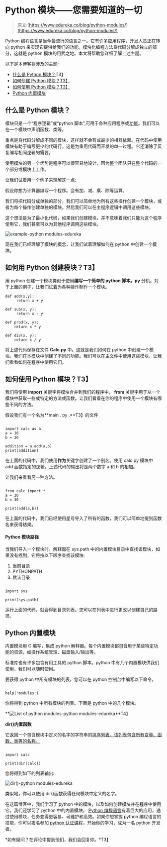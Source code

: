 # Python 模块——您需要知道的一切

> 原文:[https://www.edureka.co/blog/python-modules/](https://www.edureka.co/blog/python-modules/)

Python 编程语言是当今最流行的语言之一。它有许多应用程序，开发人员正在转向 python 来实现它提供给我们的功能。模块化编程方法将代码分解成独立的部分，这就是 python 模块的用武之地。本文将帮助您详细了解上述主题。

以下是本博客将涉及的主题:

*   [什么是 Python 模块？](#1)T3】
*   [如何创建 Python 模块？T3】](#2)
*   [如何使用 Python 模块？T3】](#3)
*   [Python 内置模块](#4)

## **什么是 Python 模块？**

模块只是一个“程序逻辑”或“python 脚本”,可用于各种应用程序或[功能](https://www.edureka.co/blog/python-functions)。我们可以在一个模块中声明函数、类等。

重点是将代码分解成不同的模块，这样就不会有或最少的相互依赖。在代码中使用模块有助于编写更少的代码行，这是为重用代码而开发的单一过程。它还消除了反复编写相同逻辑的需要。

使用模块的另一个优势是程序可以很容易地设计，因为整个团队只在整个代码的一个部分或模块上工作。

让我们试着用一个例子来理解这一点:

假设你想为计算器编写一个程序。会有加、减、乘、除等运算。

我们将把代码分成单独的部分，我们可以简单地为所有这些操作创建一个模块，或者为每个操作创建单独的模块。然后我们可以在主程序逻辑中调用这些模块。

这个想法是为了最小化代码，如果我们创建模块，并不意味着我们只能为这个程序使用它，我们甚至可以为其他程序调用这些模块。

![example-python modules-edureka](../Images/01f339a14fbe22d814d582fc9d2f42c1.png)

现在我们已经理解了模块的概念，让我们试着理解如何在 python 中创建一个模块。

## **如何用 Python 创建模块？T3】**

用 python 创建一个模块类似于使用**编写一个简单的 python 脚本。py** 分机。对于上面的例子，让我们试着为各种操作制作一个模块。

```
def add(x,y):
     return x + y

def sub(x, y):
     return x - y

def prod(x, y):
    return x * y

def div(x, y):
    return x / y

```

将上述代码保存在文件 **Calc.py** 中。这就是我们如何在 python 中创建一个模块。我们在本模块中创建了不同的功能。我们可以在主文件中使用这些模块，让我们看看如何在程序中使用它们。

## **如何使用 Python 模块？T3】**

我们将使用 **import** 关键字将模块合并到我们的程序中， **from** 关键字用于从一个模块中获取一些或特定的方法或函数。让我们看看在你的程序中使用一个模块有哪些不同的方法。

假设我们有一个名为**main . py .**T3】的文件

```

import calc as a
a = 10
b = 20

addition = a.add(a,b)
print(addition)

```

在上面的代码中，我们使用**作为**关键字创建了一个别名。使用 calc.py 模块中 add 函数指定的逻辑，上述代码的输出将是两个数字 a 和 b 的相加。

让我们来看看另一种方法。

```

from calc import *
a = 20
b = 30

print(add(a,b))

```

在上面的代码中，我们已经使用星号导入了所有的函数，我们可以简单地提到函数名来获得结果。

#### **Python 模块路径**

当我们导入一个模块时，解释器在 sys.path 中的内置模块目录中查找该模块，如果没有找到，它将按以下顺序查找该模块:

1.  当前目录
2.  PYTHONPATH
3.  默认目录

```

import sys

print(sys.path)

```

运行上面的代码，就会得到目录列表。您可以在列表中进行更改以创建自己的路径。

## **Python 内置模块**

内置模块用 C 编写，集成 python 解释器。每个内置模块都包含用于某些特定功能的资源，如操作系统管理、磁盘输入/输出等。

标准库也有许多包含有用工具的 python 脚本。python 中有几个内置模块供我们使用，我们可以随时使用。

要获得 python 中所有模块的列表，您可以在 python 控制台中编写以下命令。

```

help('modules')

```

你将得到 python 中所有模块的列表。下面是 python 中的几个模块。

**![List of python modules-python modules-edureka](../Images/7a3dd60a043a9a0809c84b88bdbf389c.png)**T4】

**dir()内置函数**

它返回一个包含模块中定义的名字的字符串的[排序列表。该列表包含所有变量、函数、类等的名称。](https://www.edureka.co/blog/variables-and-data-types-in-python/)

```

import calc

print(dir(calc))

```

您将得到如下的列表输出:

![dir()-python modules-edureka](../Images/3f20036ca7b8c5d9dbf83c47e3d5648d.png)

类似地，你可以使用 dir()函数获得任何模块中定义的名字。

在这篇博客中，我们学习了 python 中的模块，以及如何创建模块并在程序中使用它。我们还学习了 python 中的内置模块。 [Python 编程语言](https://www.edureka.co/blog/introduction-to-python/)有着巨大的应用，通过使用模块，任务变得更容易、可维护和高效。如果你想掌握 python 编程语言的技能，你可以报名参加 [python 认证课程](https://www.edureka.co/data-science-python-certification-course)，开始你的学习，成为一名 python 开发者。

*如有疑问？在评论中提到他们，我们会回复你。*T3】